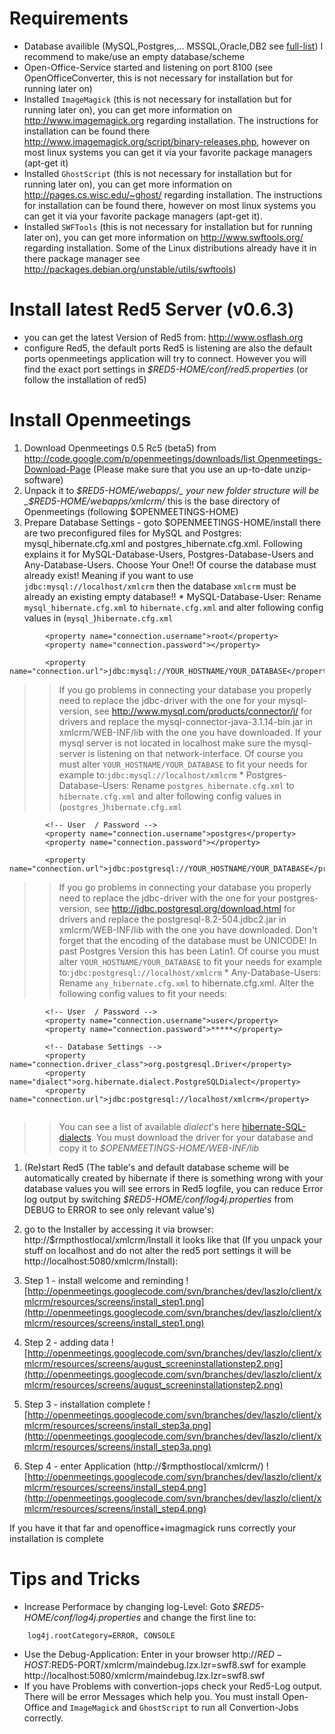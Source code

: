 # Requirements #

  * Database availible (MySQL,Postgres,... MSSQL,Oracle,DB2 see [full-list](http://www.hibernate.org/hib_docs/reference/en/html/session-configuration.html#configuration-optional-dialects)) I recommend to make/use an empty database/scheme
  * Open-Office-Service started and listening on port 8100 (see OpenOfficeConverter, this is not necessary for installation but for running later on)
  * Installed `ImageMagick` (this is not necessary for installation but for running later on), you can get more information on http://www.imagemagick.org regarding installation. The instructions for installation can be found there http://www.imagemagick.org/script/binary-releases.php, however on most linux systems you can get it via your favorite package managers (apt-get it)
  * Installed `GhostScript` (this is not necessary for installation but for running later on), you can get more information on http://pages.cs.wisc.edu/~ghost/ regarding installation. The instructions for installation can be found there, however on most linux systems you can get it via your favorite package managers (apt-get it).
  * Installed `SWFTools` (this is not necessary for installation but for running later on), you can get more information on http://www.swftools.org/ regarding installation. Some of the Linux distributions already have it in there package manager see http://packages.debian.org/unstable/utils/swftools)

# Install latest Red5 Server (v0.6.3) #

  * you can get the latest Version of Red5 from: http://www.osflash.org
  * configure Red5, the default ports Red5 is listening are also the default ports openmeetings application will try to connect. However you will find the exact port settings in _$RED5-HOME/conf/red5.properties_ (or follow the installation of red5)

# Install Openmeetings #
  1. Download Openmeetings 0.5 Rc5 (beta5) from [http://code.google.com/p/openmeetings/downloads/list Openmeetings-Download-Page](.md) (Please make sure that you use an up-to-date unzip-software)
  1. Unpack it to _$RED5-HOME/webapps/_ your new folder structure will be _$RED5-HOME/webapps/xmlcrm/_ this is the base directory of Openmeetings (following $OPENMEETINGS-HOME)
  1. Prepare Database Settings - goto $OPENMEETINGS-HOME/install there are two preconfigured files for MySQL and Postgres: mysql\_hibernate.cfg.xml and postgres\_hibernate.cfg.xml. Following explains it for MySQL-Database-Users, Postgres-Database-Users and Any-Database-Users. Choose Your One!! Of course the database must already exist! Meaning if you want to use  `jdbc:mysql://localhost/xmlcrm` then the database `xmlcrm` must be already an existing empty database!!
    * MySQL-Database-User: Rename `mysql_hibernate.cfg.xml` to `hibernate.cfg.xml` and alter following config values in (`mysql_`)`hibernate.cfg.xml`
```
		<property name="connection.username">root</property>
		<property name="connection.password"></property>

		<property name="connection.url">jdbc:mysql://YOUR_HOSTNAME/YOUR_DATABASE</property>	
```
> > If you go problems in connecting your database you properly need to replace the jdbc-driver with the one for your mysql-version, see http://www.mysql.com/products/connector/j/ for drivers and replace the mysql-connector-java-3.1.14-bin.jar in xmlcrm/WEB-INF/lib with the one you have downloaded. If your mysql server is not located in localhost make sure the mysql-server is listening on that network-interface.
> > Of course you must alter `YOUR_HOSTNAME/YOUR_DATABASE` to fit your needs for example to:`jdbc:mysql://localhost/xmlcrm`
    * Postgres-Database-Users: Rename `postgres_hibernate.cfg.xml` to `hibernate.cfg.xml` and alter following config values in (`postgres_`)`hibernate.cfg.xml`
```
		<!-- User  / Password -->
		<property name="connection.username">postgres</property>
		<property name="connection.password"></property>
		
		<property name="connection.url">jdbc:postgresql://YOUR_HOSTNAME/YOUR_DATABASE</property>	
```
> > If you go problems in connecting your database you properly need to replace the jdbc-driver with the one for your postgres-version, see http://jdbc.postgresql.org/download.html for drivers and replace the postgresql-8.2-504.jdbc2.jar in xmlcrm/WEB-INF/lib with the one you have downloaded. Don't forget that the encoding of the database must be UNICODE! In past Postgres Version this has been Latin1.
> > Of course you must alter `YOUR_HOSTNAME/YOUR_DATABASE` to fit your needs for example to:`jdbc:postgresql://localhost/xmlcrm`
    * Any-Database-Users: Rename `any_hibernate.cfg.xml` to hibernate.cfg.xml.
> > Alter the following config values to fit your needs:
```
		<!-- User  / Password -->
		<property name="connection.username">user</property>
		<property name="connection.password">*****</property>
		
		<!-- Database Settings -->
		<property name="connection.driver_class">org.postgresql.Driver</property>
		<property name="dialect">org.hibernate.dialect.PostgreSQLDialect</property>
		<property name="connection.url">jdbc:postgresql://localhost/xmlcrm</property>	
		
```
> > You can see a list of available _dialect_'s here [hibernate-SQL-dialects](http://www.hibernate.org/hib_docs/reference/en/html/session-configuration.html#configuration-optional-dialects). You must download the driver for your database and copy it to _$OPENMEETINGS-HOME/WEB-INF/lib_
  1. (Re)start Red5 (The table's and default database scheme will be automatically created by hibernate if there is something wrong with your database values you will see errors in Red5 logfile, you can reduce Error log output by switching _$RED5-HOME/conf/log4j.properties_ from DEBUG to ERROR to see only relevant value's)
  1. go to the Installer by accessing it via browser: http://$rmpthostlocal/xmlcrm/Install it looks like that (If you unpack your stuff on localhost and do not alter the red5 port settings it will be http://localhost:5080/xmlcrm/Install):

  1. Step 1 - install welcome and reminding
![http://openmeetings.googlecode.com/svn/branches/dev/laszlo/client/xmlcrm/resources/screens/install_step1.png](http://openmeetings.googlecode.com/svn/branches/dev/laszlo/client/xmlcrm/resources/screens/install_step1.png)

  1. Step 2 - adding data
![http://openmeetings.googlecode.com/svn/branches/dev/laszlo/client/xmlcrm/resources/screens/august_screeninstallationstep2.png](http://openmeetings.googlecode.com/svn/branches/dev/laszlo/client/xmlcrm/resources/screens/august_screeninstallationstep2.png)

  1. Step 3 - installation complete
![http://openmeetings.googlecode.com/svn/branches/dev/laszlo/client/xmlcrm/resources/screens/install_step3a.png](http://openmeetings.googlecode.com/svn/branches/dev/laszlo/client/xmlcrm/resources/screens/install_step3a.png)

  1. Step 4 - enter Application (http://$rmpthostlocal/xmlcrm/)
![http://openmeetings.googlecode.com/svn/branches/dev/laszlo/client/xmlcrm/resources/screens/install_step4.png](http://openmeetings.googlecode.com/svn/branches/dev/laszlo/client/xmlcrm/resources/screens/install_step4.png)

If you have it that far and openoffice+imagmagick runs correctly your installation is complete


# Tips and Tricks #

  * Increase Performace by changing log-Level: Goto _$RED5-HOME/conf/log4j.properties_ and  change the first line to:
```
    log4j.rootCategory=ERROR, CONSOLE 
```
  * Use the Debug-Application: Enter in your browser http://$RED-HOST:$RED5-PORT/xmlcrm/maindebug.lzx.lzr=swf8.swf for example http://localhost:5080/xmlcrm/maindebug.lzx.lzr=swf8.swf
  * If you have Problems with convertion-jops check your Red5-Log output. There will be error Messages which help you. You must install Open-Office and `ImageMagick` and `GhostScript` to run all Convertion-Jobs correctly.